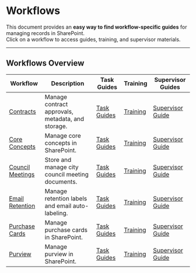 <!-- description: Documentation about Workflows for Your Organization. -->
# Workflows

This document provides an **easy way to find workflow-specific guides** for managing records in SharePoint.  
Click on a workflow to access guides, training, and supervisor materials.

---

## Workflows Overview

| **Workflow** | **Description** | **Task Guides** | **Training** | **Supervisor Guides** |
|-------------|----------------|-----------------|--------------|----------------------|
| [Contracts](contracts/) | Manage contract approvals, metadata, and storage. | [Task Guides](contracts/task-guides/) | [Training](contracts/training/) | [Supervisor Guide](contracts/supervisors/) |
| [Core Concepts](core-concepts/) |  Manage core concepts in SharePoint.  | [Task Guides](core-concepts/task-guides/) | [Training](core-concepts/training/) | [Supervisor Guide](core-concepts/supervisors/) |
| [Council Meetings](council-meetings/) | Store and manage city council meeting documents. | [Task Guides](council-meetings/task-guides/) | [Training](council-meetings/training/) | [Supervisor Guide](council-meetings/supervisors/) |
| [Email Retention](email-retention/) | Manage retention labels and email auto-labeling. | [Task Guides](email-retention/task-guides/) | [Training](email-retention/training/) | [Supervisor Guide](email-retention/supervisors/) |
| [Purchase Cards](purchase-cards/) |  Manage purchase cards in SharePoint.  | [Task Guides](purchase-cards/task-guides/) | [Training](purchase-cards/training/) | [Supervisor Guide](purchase-cards/supervisors/) |
| [Purview](purview/) |  Manage purview in SharePoint.  | [Task Guides](purview/task-guides/) | [Training](purview/training/) | [Supervisor Guide](purview/supervisors/) |